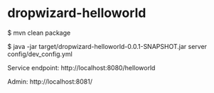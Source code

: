 dropwizard-helloworld
=====================

$ mvn clean package

$ java -jar target/dropwizard-helloworld-0.0.1-SNAPSHOT.jar server config/dev_config.yml 

Service endpoint: http://localhost:8080/helloworld

Admin: http://localhost:8081/

